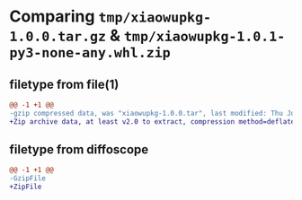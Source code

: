 # Comparing `tmp/xiaowupkg-1.0.0.tar.gz` & `tmp/xiaowupkg-1.0.1-py3-none-any.whl.zip`

## filetype from file(1)

```diff
@@ -1 +1 @@
-gzip compressed data, was "xiaowupkg-1.0.0.tar", last modified: Thu Jun  1 05:30:04 2023, max compression
+Zip archive data, at least v2.0 to extract, compression method=deflate
```

## filetype from diffoscope

```diff
@@ -1 +1 @@
-GzipFile
+ZipFile
```

